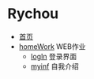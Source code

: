 

# Rychou
* [首页](./myhomework/index.html) 
* [homeWork](./myhomework/) WEB作业
    * [logIn](./myhomework/logIn.html) 登录界面
    
    * [myinf](./myhomework/myinf.html) 自我介绍
